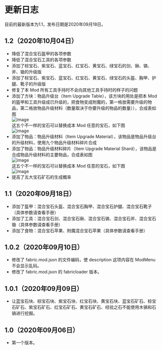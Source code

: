 # 更新日志
目前的最新版本为1.1，发布日期是2020年09月18日。

## 1.2（2020年10月04日）
- 降低了混合宝石盔甲的各项参数
- 降低了混合宝石工具的各项参数
- 添加了棕宝石、紫宝石、蓝宝石、红宝石、黄宝石、绿宝石的剑、锹、镐、斧、锄的升级版
- 添加了棕宝石、紫宝石、蓝宝石、红宝石、黄宝石、绿宝石的头盔、胸甲、护腿、靴子的升级版
- 修复了本 Mod 所有工具手持时不会向其他工具手持时的样子的问题
- 添加了方块：物品升级台（Item Upgrade Table），该方块的用处是把本 Mod 的盔甲和工具升级成已升级的，把食物变成附魔的，第一格放需要升级的物品，第二格放物品升级材料（数量取决于你要升级的物品的数量）），合成表如图 <br>
![image](https://gitee.com/MrShiehX/Repository/raw/master/27.png) <br>
这五个不一样的宝石可以替换成本 Mod 任意的宝石，如下图 <br>
![image](https://gitee.com/MrShiehX/Repository/raw/master/28.png) <br>
- 添加了物品：物品升级材料（Item Upgrade Material），该物品是物品升级台的升级材料，使用九个物品升级材料碎片合成
- 添加了物品：物品升级材料碎片（Item Upgrade Material Shard），该物品是合成物品升级材料的主要物品，合成表如图 <br>
![image](https://gitee.com/MrShiehX/Repository/raw/master/29.png) <br>
这五个不一样的宝石可以替换成本 Mod 任意的宝石，如下图 <br>
![image](https://gitee.com/MrShiehX/Repository/raw/master/30.png) <br>
- 提高了五大宝石矿石的生成概率

## 1.1（2020年09月18日）
- 添加了盔甲：混合宝石头盔、混合宝石胸甲、混合宝石护腿、混合宝石靴子（具体参数请查看手册）
- 添加了工具：混合宝石剑、混合宝石锹、混合宝石镐、混合宝石斧、混合宝石锄（具体参数请查看手册）
- 添加了食物：混合宝石苹果、附魔混合宝石苹果（具体参数请查看手册）

## 1.0.2（2020年09月10日）
- 修改了 fabric.mod.json 的文件编码，使 description 这项内容在 ModMenu 不会显示乱码。
- 修改了 fabric.mod.json 的 fabricloader 版本。

## 1.0.1（2020年09月09日）
- 让蓝宝石块、棕宝石块、紫宝石块、红宝石块、黄宝石块、蓝宝石矿石、棕宝石矿石、紫宝石矿石、红宝石矿石、黄宝石矿石、经验之石不能使用木镐和石镐进行挖掘。

## 1.0（2020年09月06日）
- 第一个版本。